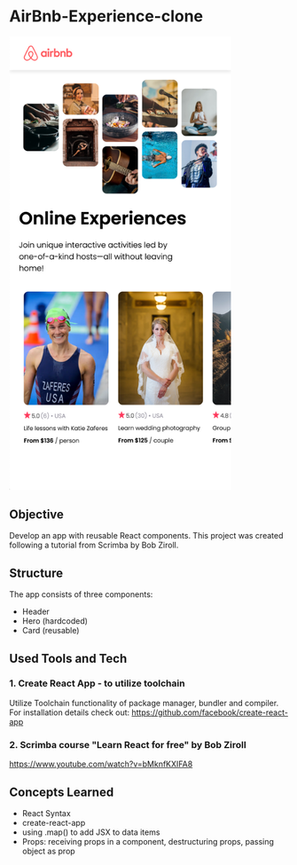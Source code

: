 # AirBnb-Experience-clone

<img src="https://raw.githubusercontent.com/zdimond/airbnb-experiences-clone/main/public/Screen%20Shot%202022-08-24%20at%2010.49.00%20AM.png" width="400px">

## Objective

Develop an app with reusable React components. This project was created following a tutorial from Scrimba by Bob Ziroll.

## Structure

The app consists of three components:
* Header
* Hero (hardcoded)
* Card (reusable)

## Used Tools and Tech

### 1. Create React App - to utilize toolchain

Utilize Toolchain functionality of package manager, bundler and compiler. For installation details check out:
https://github.com/facebook/create-react-app

### 2. Scrimba course "Learn React for free" by Bob Ziroll 

https://www.youtube.com/watch?v=bMknfKXIFA8

## Concepts Learned

* React Syntax
* create-react-app
* using .map() to add JSX to data items
* Props: receiving props in a component, destructuring props, passing object as prop
